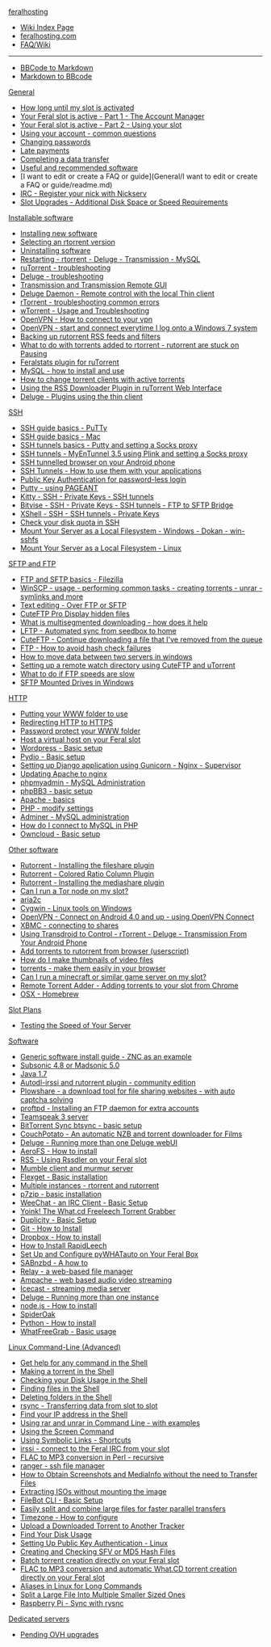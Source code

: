 [feralhosting]()

  * [Wiki Index Page](http://feralhosting.github.io/#!index.md)
  * [feralhosting.com](https://www.feralhosting.com/pricing)
  * [FAQ/Wiki](https://www.feralhosting.com/faq/)
  - - - -
  * [BBCode to Markdown](http://feralhosting.github.io/convert/b2m/index.html)
  * [Markdown to BBcode](http://feralhosting.github.io/convert/m2b/index.html)

[General]()

  * [How long until my slot is activated](General/How%20long%20until%20my%20slot%20is%20activated/readme.md)
  * [Your Feral slot is active - Part 1 - The Account Manager](General/Your%20Feral%20slot%20is%20active%20-%20Part%201%20-%20The%20Account%20Manager/readme.md)
  * [Your Feral slot is active - Part 2 - Using your slot](General/Your%20Feral%20slot%20is%20active%20-%20Part%202%20-%20Using%20your%20slot/readme.md)
  * [Using your account - common questions](General/Using%20your%20account%20-%20common%20questions/readme.md)
  * [Changing passwords](General/Changing%20passwords/readme.md)
  * [Late payments](General/Late%20payments/readme.md)
  * [Completing a data transfer](General/Completing%20a%20data%20transfer/readme.md)
  * [Useful and recommended software](General/Useful%20and%20recommended%20software/readme.md)
  * [I want to edit or create a FAQ or guide](General/I want to edit or create a FAQ or guide/readme.md)
  * [IRC - Register your nick with Nickserv](General/IRC%20-%20Register%20your%20nick%20with%20Nickserv/readme.md)
  * [Slot Upgrades - Additional Disk Space or Speed Requirements](General/Slot%20Upgrades%20-%20Additional%20Disk%20Space%20or%20Speed%20Requirements/readme.md)

[Installable software]()

  * [Installing new software](Installable%20software/Installing%20new%20software/readme.md)
  * [Selecting an rtorrent version](Installable%20software/Selecting%20an%20rtorrent%20version/readme.md)
  * [Uninstalling software](Installable%20software/Uninstalling%20software/readme.md)
  * [Restarting - rtorrent - Deluge - Transmission - MySQL](Installable%20software/Restarting%20-%20rtorrent%20-%20Deluge%20-%20Transmission%20-%20MySQL/readme.md)
  * [ruTorrent - troubleshooting](Installable%20software/ruTorrent%20-%20troubleshooting/readme.md)
  * [Deluge - troubleshooting](Installable%20software/Deluge%20-%20troubleshooting/readme.md)
  * [Transmission and Transmission Remote GUI](Installable%20software/Transmission%20and%20Transmission%20Remote%20GUI/readme.md)
  * [Deluge Daemon - Remote control with the local Thin client ](Installable%20software/Deluge%20Daemon%20-%20Remote%20control%20with%20the%20local%20Thin%20client/readme.md)
  * [rTorrent - troubleshooting common errors](Installable%20software/rTorrent%20-%20troubleshooting%20common%20errors/readme.md)
  * [wTorrent - Usage and Troubleshooting](Installable%20software/wTorrent%20-%20Usage%20and%20Troubleshooting/readme.md)
  * [OpenVPN - How to connect to your vpn](Installable%20software/OpenVPN%20-%20How%20to%20connect%20to%20your%20vpn/readme.md)
  * [OpenVPN - start and connect everytime I log onto a Windows 7 system](Installable%20software/OpenVPN%20-%20start%20and%20connect%20everytime%20I%20log%20onto%20a%20Windows%207%20system/readme.md)
  * [Backing up rutorrent RSS feeds and filters](Installable%20software/Backing%20up%20rutorrent%20RSS%20feeds%20and%20filters/readme.md)
  * [What to do with torrents added to rtorrent - rutorrent are stuck on Pausing](Installable%20software/What%20to%20do%20with%20torrents%20added%20to%20rtorrent%20-%20rutorrent%20are%20stuck%20on%20Pausing/readme.md)
  * [Feralstats plugin for ruTorrent](Installable%20software/Feralstats%20plugin%20for%20ruTorrent/readme.md)
  * [MySQL - how to install and use](Installable%20software/MySQL%20-%20how%20to%20install%20and%20use/readme.md)
  * [How to change torrent clients with active torrents](Installable%20software/How%20to%20change%20torrent%20clients%20with%20active%20torrents/readme.md)
  * [Using the RSS Downloader Plugin in ruTorrent Web Interface](Installable%20software/Using%20the%20RSS%20Downloader%20Plugin%20in%20ruTorrent%20Web%20Interface/readme.md)
  * [Deluge - Plugins using the thin client](Installable%20software/Deluge%20-%20Plugins%20using%20the%20Thin%20client/readme.md)

[SSH]()

  * [SSH guide basics - PuTTy](SSH/SSH%20guide%20basics%20-%20PuTTy/readme.md)
  * [SSH guide basics - Mac](SSH/SSH%20guide%20basics%20-%20Mac/readme.md)
  * [SSH tunnels basics - Putty and setting a Socks proxy](SSH/SSH%20tunnels%20basics%20-%20Putty%20and%20setting%20a%20Socks%20proxy/readme.md)
  * [SSH tunnels - MyEnTunnel 3.5 using Plink and setting a Socks proxy](SSH/SSH%20tunnels%20-%20MyEnTunnel%203.5%20and%20Plink/readme.md)
  * [SSH tunnelled browser on your Android phone](SSH/SSH%20tunneled%20browser%20on%20your%20Android%20phone/readme.md)
  * [SSH Tunnels - How to use them with your applications](SSH/SSH%20Tunnels%20-%20How%20to%20use%20them%20with%20your%20applications/readme.md)
  * [Public Key Authentication for password-less login](SSH/Public%20Key%20Authentication%20for%20password-less%20login/readme.md)
  * [Putty - using PAGEANT](SSH/Putty%20-%20using%20PAGEANT/readme.md)
  * [Kitty - SSH - Private Keys - SSH tunnels](SSH/Kitty%20-%20SSH%20-%20Private%20Keys%20-%20SSH%20tunnels/readme.md)
  * [Bitvise - SSH - Private Keys - SSH tunnels - FTP to SFTP Bridge](SSH/Bitvise%20-%20SSH%20-%20Private%20Keys%20-%20SSH%20tunnels%20-%20FTP%20to%20SFTP%20Bridge/readme.md)
  * [XShell - SSH - SSH tunnels - Private Keys](SSH/XShell%20-%20SSH%20-%20Private%20Keys%20-%20SSH%20tunnels/readme.md)
  * [Check your disk quota in SSH](SSH/Check%20your%20disk%20quota%20in%20SSH/readme.md)
  * [Mount Your Server as a Local Filesystem - Windows - Dokan - win-sshfs](SSH/Mount%20Your%20Server%20as%20a%20Local%20Filesystem%20-%20Windows%20-%20Dokan%20-%20win-sshfs/readme.md)
  * [Mount Your Server as a Local Filesystem - Linux](SSH/Mount%20Your%20Server%20as%20a%20Local%20Filesystem%20-%20Linux/readme.md)

[SFTP and FTP]()

  * [FTP and SFTP basics - Filezilla]()
  * [WinSCP - usage - performing common tasks - creating torrents - unrar - symlinks and more]()
  * [Text editing - Over FTP or SFTP]()
  * [CuteFTP Pro Display hidden files]()
  * [What is multisegmented downloading - how does it help]()
  * [LFTP - Automated sync from seedbox to home]()
  * [CuteFTP - Continue downloading a file that I've removed from the queue]()
  * [FTP - How to avoid hash check failures]()
  * [How to move data between two servers in windows]()
  * [Setting up a remote watch directory using CuteFTP and uTorrent]()
  * [What to do if FTP speeds are slow]()
  * [SFTP Mounted Drives in Windows]()

[HTTP]()

  * [Putting your WWW folder to use]()
  * [Redirecting HTTP to HTTPS]()
  * [Password protect your WWW folder]()
  * [Host a virtual host on your Feral slot]()
  * [Wordpress - Basic setup]()
  * [Pydio - Basic setup]()
  * [Setting up Django application using Gunicorn - Nginx - Supervisor]()
  * [Updating Apache to nginx]()
  * [phpmyadmin - MySQL Administration]()
  * [phpBB3 - basic setup]()
  * [Apache - basics]()
  * [PHP - modify settings]()
  * [Adminer - MySQL administration]()
  * [How do I connect to MySQL in PHP]()
  * [Owncloud - Basic setup]()

[Other software]()

  * [Rutorrent - Installing the fileshare plugin]()
  * [Rutorrent - Colored Ratio Column Plugin]()
  * [Rutorrent - Installing the mediashare plugin]()
  * [Can I run a Tor node on my slot?]()
  * [aria2c]()
  * [Cygwin - Linux tools on Windows]()
  * [OpenVPN - Connect on Android 4.0 and up - using OpenVPN Connect]()
  * [XBMC - connecting to shares]()
  * [Using Transdroid to Control - rTorrent - Deluge - Transmission From Your Android Phone]()
  * [Add torrents to rutorrent from browser (userscript)]()
  * [How do I make thumbnails of video files]()
  * [torrents - make them easily in your browser]()
  * [Can I run a minecraft or similar game server on my slot?]()
  * [Remote Torrent Adder - Adding torrents to your slot from Chrome]()
  * [OSX - Homebrew]()

[Slot Plans]()

  * [Testing the Speed of Your Server]()

[Software]()

  * [Generic software install guide - ZNC as an example]()
  * [Subsonic 4.8 or Madsonic 5.0]()
  * [Java 1.7]()
  * [Autodl-irssi and rutorrent plugin - community edition]()
  * [Plowshare - a download tool for file sharing websites - with auto captcha solving]()
  * [proftpd - Installing an FTP daemon for extra accounts]()
  * [Teamspeak 3 server]()
  * [BitTorrent Sync btsync - basic setup]()
  * [CouchPotato - An automatic NZB and torrent downloader for Films]()
  * [Deluge - Running more than one Deluge webUI]()
  * [AeroFS - How to install]()
  * [RSS - Using Rssdler on your Feral slot]()
  * [Mumble client and murmur server]()
  * [Flexget - Basic installation]()
  * [Multiple instances - rtorrent and rutorrent]()
  * [p7zip - basic installation]()
  * [WeeChat - an IRC Client - Basic Setup]()
  * [Yoink! The What.cd Freeleech Torrent Grabber]()
  * [Duplicity - Basic Setup]()
  * [Git - How to Install]()
  * [Dropbox - How to install]()
  * [How to Install RapidLeech]()
  * [Set Up and Configure pyWHATauto on Your Feral Box]()
  * [SABnzbd - A how to]()
  * [Relay - a web-based file manager]()
  * [Ampache - web based audio video streaming]()
  * [Icecast - streaming media server]()
  * [Deluge - Running more than one instance]()
  * [node.js - How to install]()
  * [SpiderOak]()
  * [Python - How to install]()
  * [WhatFreeGrab - Basic usage]()

[Linux Command-Line (Advanced)]()

  * [Get help for any command in the Shell]()
  * [Making a torrent in the Shell]()
  * [Checking your Disk Usage in the Shell]()
  * [Finding files in the Shell]()
  * [Deleting folders in the Shell]()
  * [rsync - Transferring data from slot to slot]()
  * [Find your IP address in the Shell]()
  * [Using rar and unrar in Command Line - with examples]()
  * [Using the Screen Command]()
  * [Using Symbolic Links - Shortcuts]()
  * [irssi - connect to the Feral IRC from your slot]()
  * [FLAC to MP3 conversion in Perl - recursive]()
  * [ranger - ssh file manager]()
  * [How to Obtain Screenshots and MediaInfo without the need to Transfer Files]()
  * [Extracting ISOs without mounting the image]()
  * [FileBot CLI - Basic Setup]()
  * [Easily split and combine large files for faster parallel transfers]()
  * [Timezone - How to configure]()
  * [Upload a Downloaded Torrent to Another Tracker]()
  * [Find Your Disk Usage]()
  * [Setting Up Public Key Authentication - Linux]()
  * [Creating and Checking SFV or MD5 Hash Files]()
  * [Batch torrent creation directly on your Feral slot]()
  * [FLAC to MP3 conversion and automatic What.CD torrent creation directly on your Feral slot]()
  * [Aliases in Linux for Long Commands]()
  * [Split a Large File Into Multiple Smaller Sized Ones]()
  * [Raspberry Pi - Sync with rysnc]()

[Dedicated servers]()

  * [Pending OVH upgrades](Dedicated%20servers/Pending%20OVH%20upgrades/readme.md)
